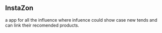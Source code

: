 ## InstaZon
a app for all the influence where infuence could show case new tends and can link their recomended products. 

